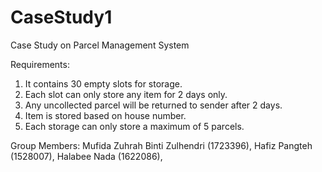 # CaseStudy1
Case Study on Parcel Management System

Requirements:

1. It contains 30 empty slots for storage.
2. Each slot can only store any item for 2 days only.
3. Any uncollected parcel will be returned to sender after 2
days.
4. Item is stored based on house number.
5. Each storage can only store a maximum of 5 parcels.

Group Members:
Mufida Zuhrah Binti Zulhendri (1723396),
Hafiz Pangteh (1528007),
Halabee Nada (1622086),

